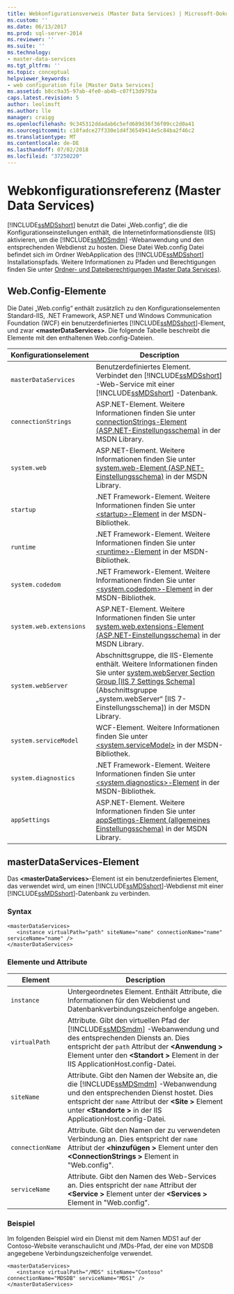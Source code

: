```yaml
---
title: Webkonfigurationsverweis (Master Data Services) | Microsoft-Dokumentation
ms.custom: ''
ms.date: 06/13/2017
ms.prod: sql-server-2014
ms.reviewer: ''
ms.suite: ''
ms.technology:
- master-data-services
ms.tgt_pltfrm: ''
ms.topic: conceptual
helpviewer_keywords:
- web configuration file [Master Data Services]
ms.assetid: b8cc9a35-97ab-4fe0-ab4b-c07f13d9793a
caps.latest.revision: 5
author: leolimsft
ms.author: lle
manager: craigg
ms.openlocfilehash: 9c345312ddadab6c5efd689d36f36f09cc2d0a41
ms.sourcegitcommit: c18fadce27f330e1d4f36549414e5c84ba2f46c2
ms.translationtype: MT
ms.contentlocale: de-DE
ms.lasthandoff: 07/02/2018
ms.locfileid: "37250220"
---
```

# <a name="web-configuration-reference-master-data-services"></a>Webkonfigurationsreferenz (Master Data Services)
  [!INCLUDE[ssMDSshort](../includes/ssmdsshort-md.md)] benutzt die Datei „Web.config“, die die Konfigurationseinstellungen enthält, die Internetinformationsdienste (IIS) aktivieren, um die [!INCLUDE[ssMDSmdm](../includes/ssmdsmdm-md.md)] -Webanwendung und den entsprechenden Webdienst zu hosten. Diese Datei Web.config Datei befindet sich im Ordner WebApplication des [!INCLUDE[ssMDSshort](../includes/ssmdsshort-md.md)] Installationspfads. Weitere Informationen zu Pfaden und Berechtigungen finden Sie unter [Ordner- und Dateiberechtigungen &#40;Master Data Services&#41;](folder-and-file-permissions-master-data-services.md).  
  
## <a name="webconfig-elements"></a>Web.Config-Elemente  
 Die Datei „Web.config“ enthält zusätzlich zu den Konfigurationselementen Standard-IIS, .NET Framework, ASP.NET und Windows Communication Foundation (WCF) ein benutzerdefiniertes [!INCLUDE[ssMDSshort](../includes/ssmdsshort-md.md)]-Element, und zwar **\<masterDataServices>**. Die folgende Tabelle beschreibt die Elemente mit den enthaltenen Web.config-Dateien.  
  
|Konfigurationselement|Description|  
|---------------------------|-----------------|  
|`masterDataServices`|Benutzerdefiniertes Element. Verbindet den [!INCLUDE[ssMDSshort](../includes/ssmdsshort-md.md)] -Web-Service mit einer [!INCLUDE[ssMDSshort](../includes/ssmdsshort-md.md)] -Datenbank.|  
|`connectionStrings`|ASP.NET-Element. Weitere Informationen finden Sie unter [connectionStrings-Element (ASP.NET-Einstellungsschema)](http://go.microsoft.com/fwlink/?LinkId=178347) in der MSDN Library.|  
|`system.web`|ASP.NET-Element. Weitere Informationen finden Sie unter [system.web-Element (ASP.NET-Einstellungsschema)](http://go.microsoft.com/fwlink/?LinkId=178348) in der MSDN Library.|  
|`startup`|.NET Framework-Element. Weitere Informationen finden Sie unter [\<startup>-Element](http://go.microsoft.com/fwlink/?LinkId=178349) in der MSDN-Bibliothek.|  
|`runtime`|.NET Framework-Element. Weitere Informationen finden Sie unter [\<runtime>-Element](http://go.microsoft.com/fwlink/?LinkId=178350) in der MSDN-Bibliothek.|  
|`system.codedom`|.NET Framework-Element. Weitere Informationen finden Sie unter [\<system.codedom>-Element](http://go.microsoft.com/fwlink/?LinkId=178351) in der MSDN-Bibliothek.|  
|`system.web.extensions`|ASP.NET-Element. Weitere Informationen finden Sie unter [system.web.extensions-Element (ASP.NET-Einstellungsschema)](http://go.microsoft.com/fwlink/?LinkId=178352) in der MSDN Library.|  
|`system.webServer`|Abschnittsgruppe, die IIS-Elemente enthält. Weitere Informationen finden Sie unter [system.webServer Section Group \[IIS 7 Settings Schema\]](http://go.microsoft.com/fwlink/?LinkId=178353) (Abschnittsgruppe „system.webServer“ [IIS 7-Einstellungsschema]) in der MSDN Library.|  
|`system.serviceModel`|WCF-Element. Weitere Informationen finden Sie unter [\<system.serviceModel>](http://go.microsoft.com/fwlink/?LinkId=178354) in der MSDN-Bibliothek.|  
|`system.diagnostics`|.NET Framework-Element. Weitere Informationen finden Sie unter [\<system.diagnostics>-Element](http://go.microsoft.com/fwlink/?LinkId=178355) in der MSDN-Bibliothek.|  
|`appSettings`|ASP.NET-Element. Weitere Informationen finden Sie unter [appSettings-Element (allgemeines Einstellungsschema)](http://go.microsoft.com/fwlink/?LinkId=178356) in der MSDN Library.|  
  
## <a name="masterdataservices-element"></a>masterDataServices-Element  
 Das **\<masterDataServices>**-Element ist ein benutzerdefiniertes Element, das verwendet wird, um einen [!INCLUDE[ssMDSshort](../includes/ssmdsshort-md.md)]-Webdienst mit einer [!INCLUDE[ssMDSshort](../includes/ssmdsshort-md.md)]-Datenbank zu verbinden.  
  
### <a name="syntax"></a>Syntax  
  
```  
<masterDataServices>  
   <instance virtualPath="path" siteName="name" connectionName="name" serviceName="name" />  
</masterDataServices>  
```  
  
### <a name="elements-and-attributes"></a>Elemente und Attribute  
  
|Element|Description|  
|----------|-----------------|  
|`instance`|Untergeordnetes Element. Enthält Attribute, die Informationen für den Webdienst und Datenbankverbindungszeichenfolge angeben.|  
|`virtualPath`|Attribute. Gibt den virtuellen Pfad der [!INCLUDE[ssMDSmdm](../includes/ssmdsmdm-md.md)] -Webanwendung und des entsprechenden Diensts an. Dies entspricht der `path` Attribut der  **\<Anwendung >** Element unter den  **\<Standort >** Element in der IIS ApplicationHost.config-Datei.|  
|`siteName`|Attribute. Gibt den Namen der Website an, die die [!INCLUDE[ssMDSmdm](../includes/ssmdsmdm-md.md)] -Webanwendung und den entsprechenden Dienst hostet. Dies entspricht der `name` Attribut der  **\<Site >** Element unter  **\<Standorte >** in der IIS ApplicationHost.config-Datei.|  
|`connectionName`|Attribute. Gibt den Namen der zu verwendeten Verbindung an. Dies entspricht der `name` Attribut der  **\<hinzufügen >** Element unter den  **\<ConnectionStrings >** Element in "Web.config".|  
|`serviceName`|Attribute. Gibt den Namen des Web-Services an. Dies entspricht der `name` Attribut der  **\<Service >** Element unter der  **\<Services >** Element in "Web.config".|  
  
### <a name="example"></a>Beispiel  
 Im folgenden Beispiel wird ein Dienst mit dem Namen MDS1 auf der Contoso-Website veranschaulicht und /MDs-Pfad, der eine von MDSDB angegebene Verbindungszeichenfolge verwendet.  
  
```  
<masterDataServices>  
   <instance virtualPath="/MDS" siteName="Contoso" connectionName="MDSDB" serviceName="MDS1" />  
</masterDataServices>  
```  
  
  
